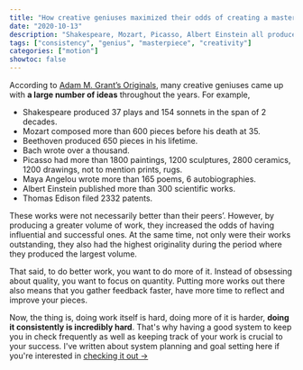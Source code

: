```yaml
---
title: "How creative geniuses maximized their odds of creating a masterpiece"
date: "2020-10-13"
description: "Shakespeare, Mozart, Picasso, Albert Einstein all produced a huge volume of work throughout the years. By doing so, they increased the odds of having influential and successful ones."
tags: ["consistency", "genius", "masterpiece", "creativity"]
categories: ["motion"]
showtoc: false
---
```


According to [Adam M. Grant’s Originals](https://www.goodreads.com/book/show/25614523-originals?ac=1&from_search=true&qid=hmhJm1ODZL&rank=3),
many creative geniuses came up with **a large number of ideas** throughout the years. For example,
- Shakespeare produced 37 plays and 154 sonnets in the span of 2 decades.
- Mozart composed more than 600 pieces before his death at 35.
- Beethoven produced 650 pieces in his lifetime.
- Bach wrote over a thousand.
- Picasso had more than 1800 paintings, 1200 sculptures, 2800 ceramics, 1200 drawings, not to mention prints, rugs.
- Maya Angelou wrote more than 165 poems, 6 autobiographies.
- Albert Einstein published more than 300 scientific works.
- Thomas Edison filed 2332 patents.

These works were not necessarily better than their peers’. However, by producing a greater
volume of work, they increased the odds of having influential and successful ones. At the
same time, not only were their works outstanding, they also had the highest originality during
the period where they produced the largest volume.

That said, to do better work, you want to do more of it. Instead of obsessing about quality,
you want to focus on quantity. Putting more works out there also means that you gather feedback
faster, have more time to reflect and improve your pieces.

Now, the thing is, doing work itself is hard, doing more of it is harder, **doing it consistently
is incredibly hard**. That's why having a good system to keep you in check frequently as well as keeping track
of your work is crucial to your success. I've written about system planning and goal setting here if you're
interested in [checking it out →](/motion)
